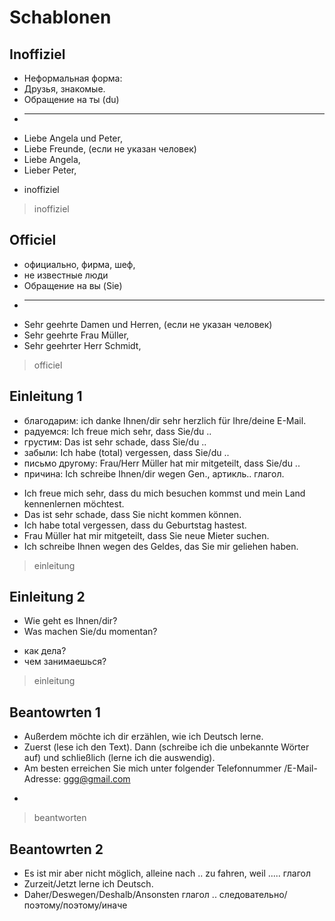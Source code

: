 # Schablonen

## Inoffiziel
- Неформальная форма:
- Друзья, знакомые.
- Обращение на ты (du)
- ____________________
- Liebe Angela und Peter,
- Liebe Freunde, (если не указан человек)
- Liebe Angela,
- Lieber Peter,
* inoffiziel
> inoffiziel

## Officiel
- официально, фирма, шеф,
- не известные люди
- Обращение на вы (Sie)
- ______________________
- Sehr geehrte Damen und Herren, (если не указан человек)
- Sehr geehrte Frau Müller,
- Sehr geehrter Herr Schmidt,
> officiel


## Einleitung 1
- благодарим: ich danke Ihnen/dir sehr herzlich für Ihre/deine E-Mail.
- радуемся: Ich freue mich sehr, dass Sie/du ..
- грустим: Das ist sehr schade, dass Sie/du .. 
- забыли: Ich habe (total) vergessen, dass Sie/du ..
- письмо другому: Frau/Herr Müller hat mir mitgeteilt, dass Sie/du ..
- причина: Ich schreibe Ihnen/dir wegen Gen., артикль.. глагол.
* Ich freue mich sehr, dass du mich besuchen kommst und mein Land kennenlernen möchtest.
* Das ist sehr schade, dass Sie nicht kommen können.
* Ich habe total vergessen, dass du Geburtstag hastest.
* Frau Müller hat mir mitgeteilt, dass Sie neue Mieter suchen.
* Ich schreibe Ihnen wegen des Geldes, das Sie mir geliehen haben.
> einleitung


## Einleitung 2
- Wie geht es Ihnen/dir?
- Was machen Sie/du momentan?
* как дела?
* чем занимаешься?
> einleitung


## Beantowrten 1
- Außerdem möchte ich dir erzählen, wie ich Deutsch lerne.
- Zuerst (lese ich den Text). Dann (schreibe ich die unbekannte Wörter auf) und schließlich (lerne ich die auswendig).
- Am besten erreichen Sie mich unter folgender Telefonnummer /E-Mail-Adresse: ggg@gmail.com
* 
> beantworten


## Beantowrten 2
- Es ist mir aber nicht möglich, alleine nach .. zu fahren, weil ..... глагол
- Zurzeit/Jetzt lerne ich Deutsch.
- Daher/Deswegen/Deshalb/Ansonsten глагол .. следовательно/поэтому/поэтому/иначе

